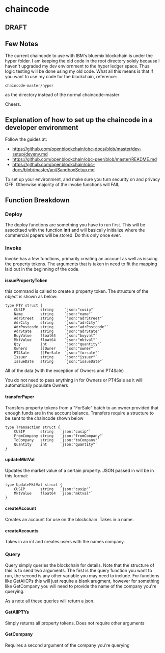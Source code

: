 # chaincode

## DRAFT

## Few Notes

The current chaincode to use with IBM's bluemix blockchain is under the hyper folder. I am keeping the old code in the root directory solely because I haven't upgraded my dev enviornment to the hyper ledger space. Thus logic testing will be done using my old code. What all this means is that if you want to use my code for the blockchain, reference: 

```
chaincode-master/hyper
```

as the directory instead of the normal chaincode-master

Cheers.

## Explanation of how to set up the chaincode in a developer environment

Follow the guides at: 
* https://github.com/openblockchain/obc-docs/blob/master/dev-setup/devenv.md 
* https://github.com/openblockchain/obc-peer/blob/master/README.md
* https://github.com/openblockchain/obc-docs/blob/master/api/SandboxSetup.md

To set up your environment, and make sure you turn security on and privacy OFF. Otherwise majority of the invoke functions will FAIL

## Function Breakdown

### Deploy

The deploy functions are something you have to run first. This will be associtaed with the function **init** and will basically initialize where the commercial papers will be stored. Do this only once ever.

### Invoke

Invoke has a few functions, primarily creating an account as well as issuing the property tokens. The arguments that is taken in need to fit the mapping laid out in the beginning of the code.

#### issuePropertyToken

this command is called to create a property token. The structure of the object is shown as below:
```
type PTY struct {
	CUSIP		string 	   `json:"cusip"`
	Name		string 	   `json:"name"`
    AdrStreet   string     `json:"adrStreet"`
    AdrCity     string     `json:"adrCity"`
    AdrPostcode string     `json:"adrPostcode"`
    AdrState    string     `json:"adrState"`
    BuyValue    float64    `json:"buyval"`
    MktValue    float64    `json:"mktval"`
    Qty         int        `json:"quantity"`
    Owners      []Owner    `json:"owner"`
    PT4Sale     []ForSale  `json:"forsale"`
    Issuer      string     `json:"issuer"`
    IssueDate   string     `json:"issueDate"`
```
All of the data (with the exception of Owners and PT4Sale) 

You do not need to pass anything in for Owners or PT4Sale as it will automatically populate Owners

#### transferPaper

Transfers property tokens from a "ForSale" batch to an owner provided that enough funds are in the account balance. Transfers require a structure to be sent to the chaincode shown below

```
type Transaction struct {
	CUSIP       string   `json:"cusip"`
	FromCompany string   `json:"fromCompany"`
	ToCompany   string   `json:"toCompany"`
	Quantity    int      `json:"quantity"`
}
```

#### updateMktVal

Updates the market value of a certain property. JSON passed in will be in this format:

```
type UpdateMktVal struct {
    CUSIP       string   `json:"cusip"`
    MktValue    float64  `json:"mktval"`
}
```

#### createAccount

Creates an account for use on the blockchain. Takes in a name.

#### createAccounts

Takes in an int and creates users with the names company<num>. 

### Query

Query simply queries the blockchain for details. Note that the structure of this is to send two arguments. The first is the query function you want to run, the second is any other variable you may need to include. For functions like GetAllCPs this will just require a blank arugment, however for something like GetCompany you will need to provide the name of the company you're querying.

As a note all these queries will return a json. 

#### GetAllPTYs

Simply returns all property tokens. Does not require other arguments

#### GetCompany

Requires a second argument of the company you're querying

